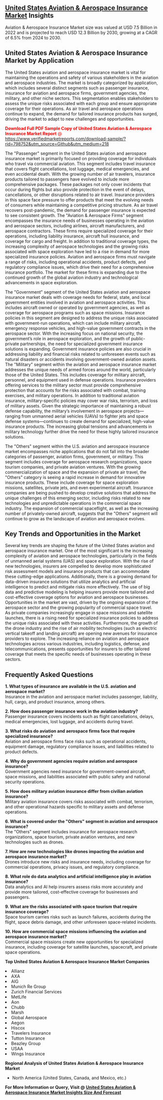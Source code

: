 <h2><a href="https://www.verifiedmarketreports.com/download-sample/?rid=798752&amp;utm_source=Github&amp;utm_medium=218" target="_blank">United States Aviation & Aerospace Insurance Market</a> Insights</h2><p>Aviation & Aerospace Insurance Market size was valued at USD 7.5 Billion in 2022 and is projected to reach USD 12.3 Billion by 2030, growing at a CAGR of 6.5% from 2024 to 2030.</p><p><h2>United States Aviation & Aerospace Insurance Market by Application</h2> <p>The United States aviation and aerospace insurance market is vital for maintaining the operations and safety of various stakeholders in the aviation and aerospace industries. The market is broadly categorized by application, which includes several distinct segments such as passenger insurance, insurance for aviation and aerospace firms, government agencies, the military, and other niche sectors. This segmentation enables stakeholders to assess the unique risks associated with each group and ensure appropriate coverage for their operations. As air travel and aerospace operations continue to expand, the demand for tailored insurance products has surged, driving the market to adapt to new challenges and opportunities. <p><span class=""><span style="color: #ff0000;"><strong>Download Full PDF Sample Copy of United States Aviation & Aerospace Insurance Market Report</strong> @ </span><a href="https://www.verifiedmarketreports.com/download-sample/?rid=798752&amp;utm_source=Github&amp;utm_medium=218" target="_blank">https://www.verifiedmarketreports.com/download-sample/?rid=798752&amp;utm_source=Github&amp;utm_medium=218</a></span></p></p> <p>The "Passenger" segment in the United States aviation and aerospace insurance market is primarily focused on providing coverage for individuals who travel via commercial aviation. This segment includes travel insurance that covers flight cancellations, lost luggage, medical emergencies, and even accidental death. With the growing number of air travelers, insurance products tailored to passengers have evolved to include more comprehensive packages. These packages not only cover incidents that occur during flights but also provide protection in the event of delays, cancellations, or other disruptions related to air travel. Insurance providers in this space face pressure to offer products that meet the evolving needs of consumers while maintaining a competitive pricing structure. As air travel recovers post-pandemic, the demand for passenger insurance is expected to see consistent growth. The "Aviation & Aerospace Firms" segment encompasses the insurance needs of businesses operating in the aviation and aerospace sectors, including airlines, aircraft manufacturers, and aerospace contractors. These firms require specialized coverage for their operations, including liability insurance, aircraft hull insurance, and coverage for cargo and freight. In addition to traditional coverage types, the increasing complexity of aerospace technologies and the growing risks associated with space exploration have led to a rise in demand for more specialized insurance policies. Aviation and aerospace firms must navigate a range of risks, including operational accidents, product defects, and regulatory compliance issues, which drive their need for a comprehensive insurance portfolio. The market for these firms is expanding due to the continued growth of the global aviation industry and technological advancements in space exploration. <p>The "Government" segment of the United States aviation and aerospace insurance market deals with coverage needs for federal, state, and local government entities involved in aviation and aerospace activities. This includes aircraft owned or operated by government agencies, as well as coverage for aerospace programs such as space missions. Insurance policies in this segment are designed to address the unique risks associated with government-run operations, which can include military aircraft, emergency response vehicles, and high-value government contracts in the aerospace sector. With the increasing focus on national security, the government’s role in aerospace exploration, and the growth of public-private partnerships, the need for specialized government insurance solutions is expanding. Government insurance policies are also crucial in addressing liability and financial risks related to unforeseen events such as natural disasters or accidents involving government-owned aviation assets. The "Military" segment within the aviation and aerospace insurance market addresses the unique needs of armed forces around the world, particularly those of the United States. This includes coverage for military aircraft, personnel, and equipment used in defense operations. Insurance providers offering services to the military sector must provide comprehensive protection that accounts for the risks associated with combat, training exercises, and military operations. In addition to traditional aviation insurance, military-specific policies may cover war risks, terrorism, and loss of military assets. Given the strategic importance of maintaining a robust defense capability, the military’s involvement in aerospace projects—ranging from unmanned aerial vehicles (UAVs) to fighter jets and space defense systems—continues to create demand for specialized, high-value insurance products. The increasing global tensions and advancements in military technology further drive the need for these highly tailored insurance solutions. <p>The "Others" segment within the U.S. aviation and aerospace insurance market encompasses niche applications that do not fall into the broader categories of passenger, aviation firms, government, or military. This segment includes coverage for aerospace research organizations, space tourism companies, and private aviation ventures. With the growing commercialization of space and the expansion of private air travel, the "Others" category is seeing a rapid increase in demand for innovative insurance products. These include coverage for space exploration missions, satellites, private jets, and even experimental aircraft. Insurance companies are being pushed to develop creative solutions that address the unique challenges of this emerging sector, including risks related to new technologies and unpredictable operations in the commercial space industry. The expansion of commercial spaceflight, as well as the increasing number of privately-owned aircraft, suggests that the "Others" segment will continue to grow as the landscape of aviation and aerospace evolves. <h2>Key Trends and Opportunities in the Market</h2> <p>Several key trends are shaping the future of the United States aviation and aerospace insurance market. One of the most significant is the increasing complexity of aviation and aerospace technologies, particularly in the fields of unmanned aerial systems (UAS) and space exploration. With the rise of new technologies, insurers are compelled to develop more sophisticated risk assessment models and insurance products that can accommodate these cutting-edge applications. Additionally, there is a growing demand for data-driven insurance solutions that utilize analytics and artificial intelligence to predict and mitigate risks more effectively. The use of big data and predictive modeling is helping insurers provide more tailored and cost-effective coverage options for aviation and aerospace businesses. Opportunities in the market are vast, driven by the ongoing expansion of the aerospace sector and the growing popularity of commercial space travel. As private companies increasingly engage in space missions and satellite launches, there is a rising need for specialized insurance policies to address the unique risks associated with these activities. Furthermore, the growth of the drone industry and the rise of air mobility technologies (such as electric vertical takeoff and landing aircraft) are opening new avenues for insurance providers to explore. The increasing reliance on aviation and aerospace technologies across various industries, including logistics, defense, and telecommunications, presents opportunities for insurers to offer tailored coverage that meets the specific needs of businesses operating in these sectors. <h2>Frequently Asked Questions</h2> <p><strong>1. What types of insurance are available in the U.S. aviation and aerospace market?</strong><br>Insurance in the aviation and aerospace market includes passenger, liability, hull, cargo, and product insurance, among others.</p> <p><strong>2. How does passenger insurance work in the aviation industry?</strong><br>Passenger insurance covers incidents such as flight cancellations, delays, medical emergencies, lost luggage, and accidents during travel.</p> <p><strong>3. What risks do aviation and aerospace firms face that require specialized insurance?</strong><br>Aviation and aerospace firms face risks such as operational accidents, equipment damage, regulatory compliance issues, and liabilities related to product defects.</p> <p><strong>4. Why do government agencies require aviation and aerospace insurance?</strong><br>Government agencies need insurance for government-owned aircraft, space missions, and liabilities associated with public safety and national security operations.</p> <p><strong>5. How does military aviation insurance differ from civilian aviation insurance?</strong><br>Military aviation insurance covers risks associated with combat, terrorism, and other operational hazards specific to military assets and defense operations.</p> <p><strong>6. What is covered under the "Others" segment in aviation and aerospace insurance?</strong><br>The "Others" segment includes insurance for aerospace research organizations, space tourism, private aviation ventures, and new technologies such as drones.</p> <p><strong>7. How are new technologies like drones impacting the aviation and aerospace insurance market?</strong><br>Drones introduce new risks and insurance needs, including coverage for commercial operations, privacy issues, and regulatory compliance.</p> <p><strong>8. What role do data analytics and artificial intelligence play in aviation insurance?</strong><br>Data analytics and AI help insurers assess risks more accurately and provide more tailored, cost-effective coverage for businesses and passengers.</p> <p><strong>9. What are the risks associated with space tourism that require insurance coverage?</strong><br>Space tourism carries risks such as launch failures, accidents during the flight, space debris damage, and other unforeseen space-related incidents.</p> <p><strong>10. How are commercial space missions influencing the aviation and aerospace insurance market?</strong><br>Commercial space missions create new opportunities for specialized insurance, including coverage for satellite launches, spacecraft, and private space operations.</p> </p><p><strong>Top United States Aviation & Aerospace Insurance Market Companies</strong></p><div data-test-id=""><p><li>Allianz</li><li> AXA</li><li> AIG</li><li> Munich Re Group</li><li> Zurich Financial Services</li><li> MetLife</li><li> Aon</li><li> Chubb</li><li> Marsh</li><li> Global Aerospace</li><li> Aegon</li><li> Hiscox</li><li> Travelers Insurance</li><li> Tutton Insurance</li><li> Beazley Group</li><li> USAA</li><li> Wings Insurance</li></p><div><strong>Regional Analysis of&nbsp;United States Aviation & Aerospace Insurance Market</strong></div><ul><li dir="ltr"><p dir="ltr">North America&nbsp;(United States, Canada, and Mexico, etc.)</p></li></ul><p><strong>For More Information or Query, Visit @&nbsp;</strong><strong><a href="https://www.verifiedmarketreports.com/product/aviation-aerospace-insurance-market/?utm_source=Github&amp;utm_medium=218" target="_blank">United States Aviation & Aerospace Insurance Market Insights Size And Forecast</a></strong></p></div>
